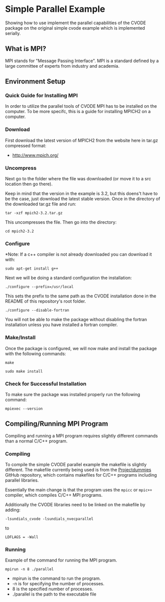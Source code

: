 # Simple Parallel Example

Showing how to use implement the parallel capabilities of the CVODE package on the original simple cvode example which is implemented serially. 

## What is MPI?

MPI stands for "Message Passing Interface". MPI is a standard defined by a large committee of experts from industry and academia. 


## Environment Setup

### Quick Guide for Installing MPI

In order to utilize the parallel tools of CVODE MPI has to be installed on the computer. To be more specifc, this is a guide for installing MPICH2 on a computer. 

### Download 

First download the latest version of MPICH2 from the website here in tar.gz compressed format:

 - http://www.mpich.org/
 
### Uncompress 
 
Next go to the folder where the file was downloaded (or move it to a src location then go there).

Keep in mind that the version in the example is 3.2, but this doens't have to be the case, just download the latest stable version. Once in the directory of the downloaded tar.gz file and run:

```
tar -xzf mpich2-3.2.tar.gz
```

This uncompresses the file. Then go into the directory:

```
cd mpich2-3.2
```

### Configure

*Note: If a c++ compiler is not already downloaded you can download it with:

```
sudo apt-get install g++
```

Next we will be doing a standard configuration the installation:

```
./configure --prefix=/usr/local
```

This sets the prefix to the same path as the CVODE installation done in the README of this repository's root folder. 


```
./configure --disable-fortran
```

You will not be able to make the package without disabling the fortran installation unless you have installed a fortran compiler. 

### Make/Install

Once the package is configured, we will now make and install the package with the following commands:

```
make
```

```
sudo make install
```

### Check for Successful Installation

To make sure the package was installed properly run the following command:

```
mpiexec --version
```


## Compiling/Running MPI Program 

Compiling and running a MPI program requires slightly different commands than a normal C/C++ program. 

### Compiling 

To compile the simple CVODE parallel example the makefile is slightly different. The makefile currently being used is from the [Projectdummies](https://github.com/rkoenigstein/Projectdummies) GitHub repository, which contains makefiles for C/C++ programs including parallel libraries. 

Essentially the main change is that the program uses the ```mpicc``` or ```mpic++``` compiler, which compiles C/C++ MPI programs.

Additionally the CVODE libraries need to be linked on the makefile by adding:

```
-lsundials_cvode -lsundials_nvecparallel
```

to

```
LDFLAGS = -Wall
``` 

### Running

Example of the command for running the MPI program. 

```
mpirun -n 8 ./parallel
```

 - mpirun is the command to run the program.
 - -n is for specifying the number of processes.
 - 8 is the specified number of processes.
 - ./parallel is the path to the executable file




